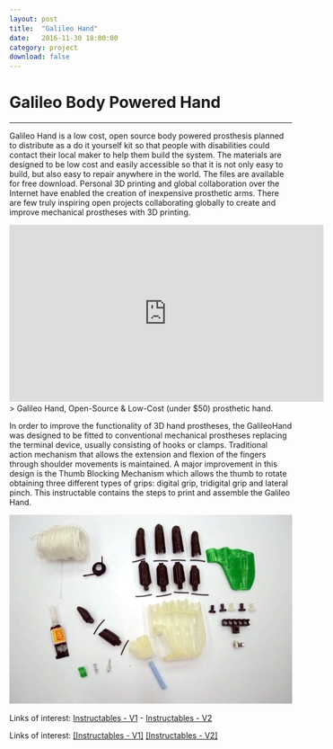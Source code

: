 ```yaml
---
layout: post
title:  "Galileo Hand"
date:   2016-11-30 18:00:00
category: project
download: false
---
```


# Galileo Body Powered Hand
***
Galileo Hand is a low cost, open source body powered prosthesis planned to distribute as a do it yourself kit so that people with disabilities could contact their local maker to help them build the system. The materials are designed to be low cost and easily accessible so that it is not only easy to build, but also easy to repair anywhere in the world. The files are available for free download. Personal 3D printing and global collaboration over the Internet have enabled the creation of inexpensive prosthetic arms. There are few truly inspiring open projects collaborating globally to create and improve mechanical prostheses with 3D printing.

<iframe width="560" height="315" src="https://www.youtube.com/embed/05H5lHaTXoM?list=PLL6NCn-O29eU3hH4vnMwPrat26A8rU0Cn" frameborder="0" allowfullscreen></iframe>
> Galileo Hand, Open-Source & Low-Cost (under $50) prosthetic hand.

In order to improve the functionality of 3D hand prostheses, the GalileoHand was designed to be fitted to conventional mechanical prostheses replacing the terminal device, usually consisting of hooks or clamps. Traditional action mechanism that allows the extension and flexion of the fingers through shoulder movements is maintained. A major improvement in this design is the Thumb Blocking Mechanism which allows the thumb to rotate obtaining three different types of grips: digital grip, tridigital grip and lateral pinch. This instructable contains the steps to print and assemble the Galileo Hand.

![GalileoAssembly](/misc/img/projects/body/body.jpg)

Links of interest: [Instructables - V1](http://www.instructables.com/id/How-to-build-a-Galileo-Hand/) - [Instructables - V2](http://www.instructables.com/id/Galileo-Hand-3D-Printed-Prosthetic-Hand/)

Links of interest: <a target="_blank" href="http://www.instructables.com/id/How-to-build-a-Galileo-Hand/">[Instructables - V1]</a> <a target="_blank" href="http://www.instructables.com/id/Galileo-Hand-3D-Printed-Prosthetic-Hand/">[Instructables - V2]</a>
	